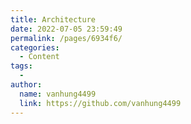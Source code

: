 ```yaml
---
title: Architecture
date: 2022-07-05 23:59:49
permalink: /pages/6934f6/
categories:
  - Content
tags:
  - 
author: 
  name: vanhung4499
  link: https://github.com/vanhung4499
---
```

